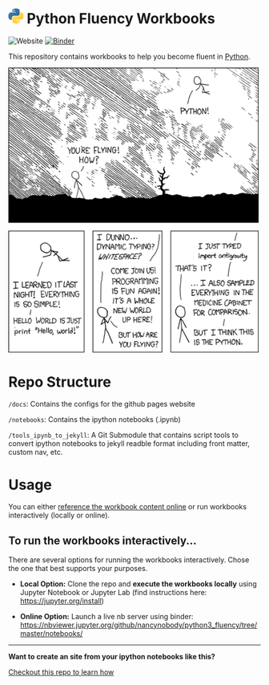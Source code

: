 # <img width="30" src="notebooks/figures/python-logo.png"/> Python Fluency Workbooks

![Website](https://img.shields.io/badge/launch-website-yellow)
[![Binder](https://mybinder.org/badge_logo.svg)](https://mybinder.org/v2/gh/nancynobody/python3_fluency/tree/master/notebooks/master)

This repository contains workbooks to help you become fluent in [Python](https://docs.python.org/3/).

<img width="500" src="notebooks/figures/python-xkcdc.png"/>

# Repo Structure

`/docs`: Contains the configs for the github pages website

`/notebooks`: Contains the ipython notebooks (.ipynb)

`/tools_ipynb_to_jekyll`: A Git Submodule that contains script tools to convert ipython notebooks to jekyll readble format including front matter, custom nav, etc.

# Usage

You can either [reference the workbook content online](https://nancynobody.github.io/python3_fluency) or run workbooks interactively (locally or online).

## To run the workbooks interactively...
There are several options for running the workbooks interactively. Chose the one that best supports your purposes.

* **Local Option:** Clone the repo and **execute the workbooks locally** using Jupyter Notebook or Jupyter Lab (find instructions here: https://jupyter.org/install)

* **Online Option:** Launch a live nb server using binder: https://nbviewer.jupyter.org/github/nancynobody/python3_fluency/tree/master/notebooks/

---

**Want to create an site from your ipython notebooks like this?**

[Checkout this repo to learn how](https://github.com/nancynobody/minima-ipynb)